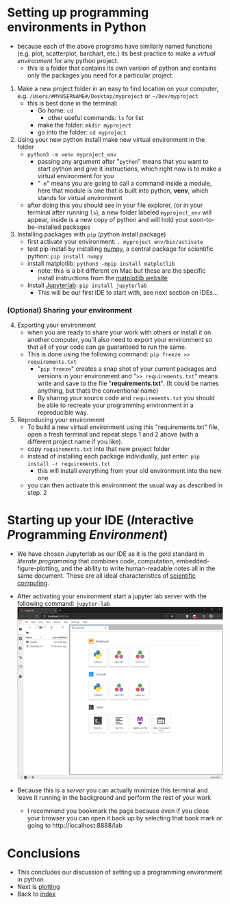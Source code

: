 # Setting up programming environments in Python
- because each of the above programs have similarly named functions (e.g. plot, scatterplot, barchart, etc.) its best practice to make a *virtual environment* for any python project.
  - this is a folder that contains its own version of python and contains only the packages you need for a particular project.

1. Make a new project folder in an easy to find location on your computer, e.g. `/Users/#MYUSERNAME#/Desktop/myproject` or `~/Dev/myproject`
   - this is best done in the terminal:
     - Go home: `cd`
       - other useful commands: `ls` for list
     - make the folder: `mkdir myproject`
     - go into the folder: `cd myproject`
2. Using your new python install make new virtual environment in the folder
   - `python3 -m venv myproject_env`
     - passing any argument after "`python`" means that you want to start python and give it instructions, which right now is to make a virtual environment for you
     - "`-m`" means you are going to call a command inside a *m*odule, here that module is one that is built into python, **venv**, which stands for *v*irtual *e*nvironment
   - after doing this you should see in your file explorer, (or in your terminal after running `ls`), a new folder labeled `myproject_env` will appear, inside is a new copy of python and will hold your soon-to-be-installed packages
3. Installing packages with `pip` (*p*ython *i*nstall *p*ackage)
   - first activate your environment: `. myproject_env/bin/activate`
   - test pip install by installing [numpy](https://numpy.org/), a central package for scientific python: `pip install numpy`
   - install matplotlib: `python3 -mpip install matplotlib`
     - note: this is a bit different on Mac but these are the specific install instructions from the [matplotlib website](https://matplotlib.org/3.3.2/faq/installing_faq.html)
   - Install [Jupyterlab](https://jupyter.org/): `pip install jupyterlab`
     - This will be our first IDE to start with, see next section on IDEs...

### (Optional) Sharing your environment
4. Exporting your environment
    - when you are ready to share your work with others or install it on another computer, you'll also need to export your environment so that all of your code can ge guaranteed to run the same.
    - This is done using the following command: `pip freeze >> requirements.txt`
      - "`pip freeze`" creates a snap shot of your current packages and versions in your environment and "`>> requirements.txt`" means write and save to the file "**requirements.txt**". (It could be names anything, but thats the conventional name)
      - By sharing your source code and `requirements.txt` you should be able to recreate your programming environment in a reproducible way.
5. Reproducing your environment
    - To build a new virtual environment using this "requirements.txt" file, open a fresh terminal and repeat steps 1 and 2 above (with a different project name if you like).
    - copy `requirements.txt` into that new project folder
    - instead of installing each package individually, just enter: `pip install -r requirements.txt`
      - this will install everything from your old environment into the new one
    - you can then activate this environment the usual way as described in step. 2
# Starting up your **IDE** (*I*nteractive *P*rogramming *Environment*)
 - We have chosen Jupyterlab as our IDE as it is the gold standard in *literate programming* that combines code, computation, embedded-figure-plotting, and the ability to write human-readable notes all in the same document. These are all ideal characteristics of [scientific computing](https://journals.plos.org/plosbiology/article?id=10.1371/journal.pbio.1001745).
 - After activating your environment start a jupyter lab server with the following command: `jupyter-lab`
![](images/jupyterlab_home.png)
 
 - Because this is a *server* you can actually minimize this terminal and leave it running in the background and perform the rest of your work
   - I recommend you bookmark the page because even if you close your browser you can open it back up by selecting that book mark or going to http://localhost:8888/lab

# Conclusions
 - This concludes our discussion of setting up a programming environment in python
 - Next is [plotting](plotting_01.ipynb)
 - Back to [index](README.md)